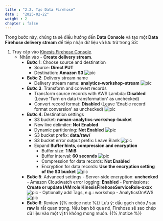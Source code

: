 ```yaml
---
title : "2.2. Tạo Data Firehose"
date :  "2025-02-22" 
weight : 2
chapter : false
---
```

Trong bước này, chúng ta sẽ điều hướng đến **Data Console** và tạo một **Data Firehose delivery stream** để tiếp nhận dữ liệu và lưu trữ trong S3:

1. Truy cập vào [Kinesis Firehose Console](https://console.aws.amazon.com/firehose/home?region=us-east-1).
    - Nhấn vào - **Create delivery stream**.
        - **Bước 1**: Choose source and destination
            - Source: **Direct PUT**
            - Destination: **Amazon S3**
        ![pic](/anworkshopaws/images/2-ingestandstore/9.png)
        - **Bước 2**: Delivery stream name
            - Delivery stream name: **analytics-workshop-stream**
        ![pic](/anworkshopaws/images/2-ingestandstore/10.png)
        - **Bước 3**: Transform and convert records
            - Transform source records with AWS Lambda: **Disabled** (Leave 'Turn on data transformation' as unchecked)
            - Convert record format: **Disabled** (Leave 'Enable record format conversion' as unchecked)
        ![pic](/anworkshopaws/images/2-ingestandstore/11.png)
        - **Bước 4**: Destination settings
            - S3 bucket: **naman-analytics-workshop-bucket**
            - New line delimiter: **Not Enabled**
            - Dynamic partitioning: **Not Enabled**
        ![pic](/anworkshopaws/images/2-ingestandstore/12.png)
            - S3 bucket prefix: **data/raw/**
            - S3 bucket error output prefix: Leave Blank
        ![pic](/anworkshopaws/images/2-ingestandstore/13.png)
            - Expand **Buffer hints, compression and encryption**
                - Buffer size: **1 MiB**
                - Buffer interval: **60 seconds**
                ![pic](/anworkshopaws/images/2-ingestandstore/14.png)
                - Compression for data records: **Not Enabled**
                - Encryption for data records: **Use the encryption setting of the S3 bucket**
                ![pic](/anworkshopaws/images/2-ingestandstore/15.png)
        - **Bước 5**: Advanced settings
                - Server-side encryption: **unchecked**
                - Amazon Cloudwatch error logging: **Enabled**
                - Permissions: **Create or update IAM role KinesisFirehoseServiceRole-xxxx**
                ![pic](/anworkshopaws/images/2-ingestandstore/16.png)
                - Optionally add Tags, e.g.: workshop - AnalyticsOnAWS
                ![pic](/anworkshopaws/images/2-ingestandstore/17.png)
        - **Bước 6**: Review
        {{% notice note %}}
        Lưu ý: dấu gạch chéo **/** sau **raw** là rất quan trọng. Nếu bạn bỏ qua nó, Firehose sẽ sao chép dữ liệu vào một vị trí không mong muốn.
        {{% /notice %}}
